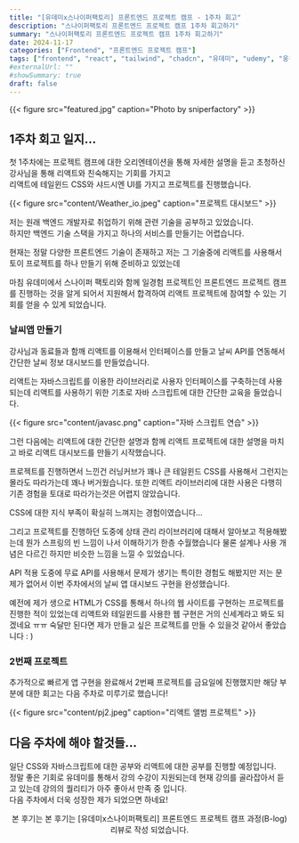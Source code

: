 ```yaml
---
title: "[유데미x스나이퍼팩토리] 프론트엔드 프로젝트 캠프 - 1주차 회고"
description: "스나이퍼팩토리 프론트엔드 프로젝트 캠프 1주차 회고하기"
summary: "스나이퍼팩토리 프론트엔드 프로젝트 캠프 1주차 회고하기"
date: 2024-11-17
categories: ["Frontend", "프론트엔드 프로젝트 캠프"]
tags: ["frontend", "react", "tailwind", "chadcn", "유데미", "udemy", "웅진씽크빅", "스나이퍼팩토리", "인사이드아웃", "미래내일일경험", "프로젝트캠프", "부트캠프", "next.js", "프론트엔드개발자양성과정", "개발자교육과정"]
#externalUrl: ""
#showSummary: true
draft: false
---
```


{{< figure
    src="featured.jpg"
    caption="Photo by sniperfactory"
    >}}  


## 1주차 회고 일지...
첫 1주차에는 프로젝트 캠프에 대한 오리엔테이션을 통해 자세한 설명을 듣고 초청하신 강사님을 통해 리액트와 친숙해지는 기회를 가지고  
리액트에 테일윈드 CSS와 샤드시엔 UI를 가지고 프로젝트를 진행했습니다.  


{{< figure
    src="content/Weather_io.jpeg"
    caption="프로젝트 대시보드"
    >}}  


저는 원래 백엔드 개발자로 취업하기 위해 관련 기술을 공부하고 있었습니다.  
하지만 백엔드 기술 스택을 가지고 하나의 서비스를 만들기는 어렵습니다.  

현재는 정말 다양한 프론트엔드 기술이 존재하고 저는 그 기술중에 리액트를 사용해서 토이 프로젝트를 하나 만들기 위해 준비하고 있었는데  

마침 유데미에서 스나이퍼 팩토리와 함께 일경험 프로젝트인 프론트엔드 프로젝트 캠프를 진행하는 것을 알게 되어서 지원해서 합격하여 리액트 프로젝트에 참여할 수 있는 기회를 얻을 수 있게 되었습니다.

### 날씨앱 만들기
강사님과 동료들과 함깨 리액트를 이용해서 인터페이스를 만들고 날씨 API를 연동해서 간단한 날씨 정보 대시보드를 만들었습니다.

리액트는 자바스크립트를 이용한 라이브러리로 사용자 인터페이스를 구축하는데 사용되는데 리액트를 사용하기 위한 기초로 자바 스크립트에 대한 간단한 교육을 들었습니다.  


{{< figure
    src="content/javasc.png"
    caption="자바 스크립트 연습"
    >}}  

그런 다음에는 리액트에 대한 간단한 설명과 함께 리액트 프로젝트에 대한 설명을 마치고 바로 리액트 대시보드를 만들기 시작했습니다.

프로젝트를 진행하면서 느낀건 러닝커브가 꽤나 큰 테일윈드 CSS를 사용해서 그런지는 몰라도 따라가는데 꽤나 버거웠습니다. 또한 리액트 라이브러리에 대한 사용은 다행히 기존 경험을 토대로 따라가는것은 어렵지 않았습니다.   

CSS에 대한 지식 부족이 확실히 느껴지는 경험이였습니다...  

그리고 프로젝트를 진행하던 도중에 상태 관리 라이브러리에 대해서 알아보고 적용해봤는데 뭔가 스프링의 빈 느낌이 나서 이해하기가 한층 수월했습니다 물론 설계나 사용 개념은 다르긴 하지만 비슷한 느낌을 느낄 수 있었습니다.

API 적용 도중에 무료 API를 사용해서 문제가 생기는 특이한 경험도 해봤지만 저는 문제가 없어서 이번 주차에서의 날씨 앱 대시보드 구현을 완성했습니다.  

예전에 제가 생으로 HTML가 CSS를 통해서 하나의 웹 사이트를 구현하는 프로젝트를 진행한 적이 있었는데 리액트와 테일윈드를 사용한 웹 구현은 거의 신세계라고 봐도 되겠네요 ㅠㅠ 숙달만 된다면 제가 만들고 싶은 프로젝트를 만들 수 있을것 같아서 좋았습니다 : )


### 2번째 프로젝트
추가적으로 빠르게 앱 구현을 완료해서 2번째 프로젝트를 금요일에 진행했지만 해당 부분에 대한 회고는 다음 주차로 미루기로 했습니다!

{{< figure
    src="content/pj2.jpeg"
    caption="리액트 앨범 프로젝트"
    >}}  

## 다음 주차에 해야 할것들...
일단 CSS와 자바스크립트에 대한 공부와 리액트에 대한 공부를 진행할 예정입니다.  
정말 좋은 기회로 유데미를 통해서 강의 수강이 지원되는데 현재 강의를 골라잡아서 듣고 있는데 강의의 퀄리티가 아주 좋아서 만족 중 입니다.  
다음 주차에서 더욱 성장한 제가 되었으면 하네요!  
  
<center>본 후기는 본 후기는 [유데미x스나이퍼팩토리] 프론트엔드 프로젝트 캠프 과정(B-log) 리뷰로 작성 되었습니다.</center>  